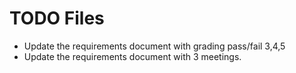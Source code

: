 # TODO Files

* Update the requirements document with grading pass/fail 3,4,5
* Update the requirements document with 3 meetings.
